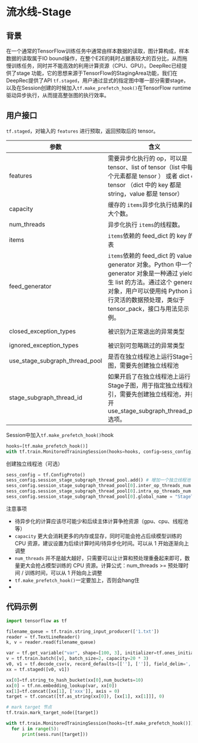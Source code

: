 # 流水线-Stage

## 背景

在一个通常的TensorFlow训练任务中通常由样本数据的读取，图计算构成，样本数据的读取属于IO bound操作，在整个E2E的耗时占据表较大的百分比，从而拖慢训练任务，同时并不能高效的利用计算资源（CPU、GPU）。DeepRec已经提供了stage 功能，它的思想来源于TensorFlow的StagingArea功能，我们在DeepRec提供了API `tf.staged`，用户通过显式的指定图中哪一部分需要stage，以及在Session创建的时候加入`tf.make_prefetch_hook()`在TensorFlow runtime驱动异步执行，从而提高整张图的执行效率。

## 用户接口

`tf.staged`，对输入的 `features` 进行预取，返回预取后的 tensor。

| 参数                    | 含义                                                         | 默认值                                                 |
| ----------------------- | ------------------------------------------------------------ | ------------------------------------------------------ |
| features                | 需要异步化执行的 op，可以是 tensor、list of tensor（list 中每一个元素都是 tensor ） 或者 dict of tensor （dict 中的 key 都是 string，value 都是 tensor） | 必选参数                                               |
| capacity                | 缓存的 `items`异步化执行结果的最大个数。                     | 1                                                      |
| num_threads             | 异步化执行 `items`的线程数。                                 | 1                                                      |
| items                   | `items`依赖的 feed_dict 的 key 的列表                        | None，即 `items`不依赖 feed_dict                       |
| feed_generator          | `items`依赖的 feed_dict 的 value 的 generator 对象。Python 中一个 generator 对象是一种通过 yield 产生 list 的方法。通过这个 generator 对象，用户可以使用纯 Python 进行灵活的数据预处理，类似于 tensor_pack，接口与用法见示例。 | None，即 `features`不依赖 feed_dict                    |
| closed_exception_types  | 被识别为正常退出的异常类型                                   | (`tf.errors.OutOfRangeError`, `errors.CancelledError`) |
| ignored_exception_types | 被识别可忽略跳过的异常类型                                   | ()                                                     |
| use_stage_subgraph_thread_pool   | 是否在独立线程池上运行Stage子图，需要先创建独立线程池        | False(可选，若为True则必须先创建独立线程池)            |
| stage_subgraph_thread_id         | 如果开启了在独立线程池上运行Stage子图，用于指定独立线程池索引，需要先创建独立线程池，并打开use_stage_subgraph_thread_pool选项。 | 0，索引范围为[0, 创建的独立线程池数量-1]               |

Session中加入`tf.make_prefetch_hook()`hook

```python
hooks=[tf.make_prefetch_hook()]
with tf.train.MonitoredTrainingSession(hooks=hooks, config=sess_config) as sess:
```

创建独立线程池（可选）

```python
sess_config = tf.ConfigProto()
sess_config.session_stage_subgraph_thread_pool.add() # 增加一个独立线程池
sess_config.session_stage_subgraph_thread_pool[0].inter_op_threads_num = 8 # 独立线程池中inter线程数量
sess_config.session_stage_subgraph_thread_pool[0].intra_op_threads_num = 8 # 独立线程池中intra线程数量
sess_config.session_stage_subgraph_thread_pool[0].global_name = "StageThreadPool_1" # 独立线程池名称
```

注意事项

- 待异步化的计算应该尽可能少和后续主体计算争抢资源（gpu、cpu、线程池等）
- `capacity` 更大会消耗更多的内存或显存，同时可能会抢占后续模型训练的 CPU 资源，建议设置为后续计算时间/待异步化时间。可以从 1 开始逐渐向上调整
- `num_threads` 并不是越大越好，只需要可以让计算和预处理重叠起来即可，数量更大会抢占模型训练的 CPU 资源。计算公式：num_threads >= 预处理时间 / 训练时间，可以从 1 开始向上调整
- `tf.make_prefetch_hook()`一定要加上，否则会hang住
- 

## 代码示例

```python
import tensorflow as tf

filename_queue = tf.train.string_input_producer(['1.txt'])
reader = tf.TextLineReader()
k, v = reader.read(filename_queue)

var = tf.get_variable("var", shape=[100, 3], initializer=tf.ones_initializer())
v = tf.train.batch([v], batch_size=2, capacity=20 * 3)
v0, v1 = tf.decode_csv(v, record_defaults=[[''], ['']], field_delim=',')
xx = tf.staged([v0, v1])

xx[0]=tf.string_to_hash_bucket(xx[0],num_buckets=10)
xx[0] = tf.nn.embedding_lookup(var, xx[0])
xx[1]=tf.concat([xx[1], ['xxx']], axis = 0)
target = tf.concat([tf.as_string(xx[0]), [xx[1], xx[1]]], 0)

# mark target 节点
tf.train.mark_target_node([target])

with tf.train.MonitoredTrainingSession(hooks=[tf.make_prefetch_hook()]) as sess:
  for i in range(5):
      print(sess.run([target]))
```

